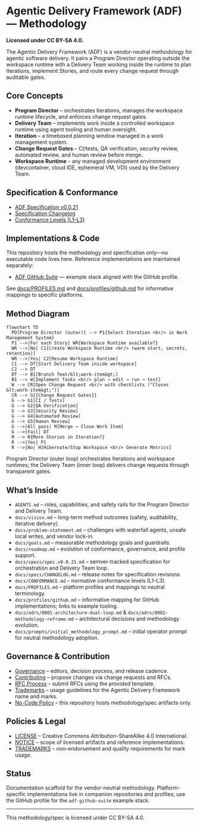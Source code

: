 # Agentic Delivery Framework (ADF) — Methodology

**Licensed under CC BY-SA 4.0.**

The Agentic Delivery Framework (ADF) is a vendor-neutral methodology for agentic software delivery. It pairs a Program Director operating outside the workspace runtime with a Delivery Team working inside the runtime to plan Iterations, implement Stories, and route every change request through auditable gates.

## Core Concepts

- **Program Director** – orchestrates Iterations, manages the workspace runtime lifecycle, and enforces change request gates.
- **Delivery Team** – implements work inside a controlled workspace runtime using agent tooling and human oversight.
- **Iteration** – a timeboxed planning window managed in a work management system.
- **Change Request Gates** – CI/tests, QA verification, security review, automated review, and human review before merge.
- **Workspace Runtime** – any managed development environment (devcontainer, cloud IDE, ephemeral VM, VDI) used by the Delivery Team.

## Specification & Conformance

- [ADF Specification v0.0.21](docs/specs/spec.v0.0.21.md)
- [Specification Changelog](docs/specs/CHANGELOG.md)
- [Conformance Levels (L1–L3)](docs/CONFORMANCE.md)

## Implementations & Code

This repository hosts the methodology and specification only—no executable code lives here. Reference implementations are maintained separately:

- [ADF GitHub Suite](https://github.com/airnub/adf-github-suite) — example stack aligned with the GitHub profile.

See [docs/PROFILES.md](docs/PROFILES.md) and [docs/profiles/github.md](docs/profiles/github.md) for informative mappings to specific platforms.

## Method Diagram

```mermaid
flowchart TD
  PD[Program Director (outer)] --> P1{Select Iteration <br/> in Work Management System}
  P1 -->|For each Story| WR{Workspace Runtime available?}
  WR -->|No| C1[Create Workspace Runtime <br/> (warm start, secrets, retention)]
  WR -->|Yes| C2[Resume Workspace Runtime]
  C1 --> DT[Start Delivery Team inside workspace]
  C2 --> DT
  DT --> B1[Branch feat/&lt;work-item&gt;]
  B1 --> W[Implement Tasks <br/> plan → edit → run → test]
  W --> CR[Open Change Request <br/> with checklists ("Closes &lt;work-item&gt;")]
  CR --> G{{Change Request Gates}}
  G --> G1[CI / Tests]
  G --> G2[QA Verification]
  G --> G3[Security Review]
  G --> G4[Automated Review]
  G --> G5[Human Review]
  G -->|All pass| M[Merge → Close Work Item]
  G -->|Fail| DT
  M --> R{More Stories in Iteration?}
  R -->|Yes| P1
  R -->|No| H[Hibernate/Stop Workspace <br/> Generate Metrics]
```

Program Director (outer loop) orchestrates Iterations and workspace runtimes; the Delivery Team (inner loop) delivers change requests through transparent gates.

## What’s Inside

- `AGENTS.md` – roles, capabilities, and safety rails for the Program Director and Delivery Team.
- `docs/vision.md` – long-term method outcomes (safety, auditability, iterative delivery).
- `docs/problem-statement.md` – challenges with waterfall agents, unsafe local writes, and vendor lock-in.
- `docs/goals.md` – measurable methodology goals and guardrails.
- `docs/roadmap.md` – evolution of conformance, governance, and profile support.
- `docs/specs/spec.v0.0.21.md` – semver-tracked specification for orchestration and Delivery Team loop.
- `docs/specs/CHANGELOG.md` – release notes for specification revisions.
- `docs/CONFORMANCE.md` – normative conformance levels (L1–L3).
- `docs/PROFILES.md` – platform profiles and mappings to neutral terminology.
- `docs/profiles/github.md` – informative mapping for GitHub implementations; links to example tooling.
- `docs/adrs/0001-architecture-dual-loop.md` & `docs/adrs/0002-methodology-reframe.md` – architectural decisions and methodology evolution.
- `docs/prompts/initial_methodology_prompt.md` – initial operator prompt for neutral methodology adoption.

## Governance & Contribution

- [Governance](docs/GOVERNANCE.md) – editors, decision process, and release cadence.
- [Contributing](docs/CONTRIBUTING.md) – propose changes via change requests and RFCs.
- [RFC Process](docs/RFCs/README.md) – submit RFCs using the provided template.
- [Trademarks](TRADEMARKS.md) – usage guidelines for the Agentic Delivery Framework name and marks.
- [No-Code Policy](docs/NO-CODE-POLICY.md) – this repository hosts methodology/spec artifacts only.

## Policies & Legal

- [LICENSE](LICENSE) – Creative Commons Attribution-ShareAlike 4.0 International.
- [NOTICE](NOTICE) – scope of licensed artifacts and reference implementations.
- [TRADEMARKS](TRADEMARKS.md) – non-endorsement and quality requirements for mark usage.

## Status

Documentation scaffold for the vendor-neutral methodology. Platform-specific implementations live in companion repositories and profiles; use the GitHub profile for the `adf-github-suite` example stack.

---

This methodology/spec is licensed under CC BY-SA 4.0.

